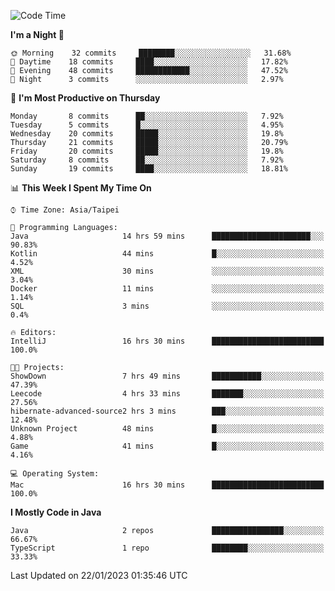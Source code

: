<!--START_SECTION:waka-->
![Code Time](http://img.shields.io/badge/Code%20Time-141%20hrs%2024%20mins-blue)

**I'm a Night 🦉** 

```text
🌞 Morning    32 commits     ████████░░░░░░░░░░░░░░░░░   31.68% 
🌆 Daytime    18 commits     ████░░░░░░░░░░░░░░░░░░░░░   17.82% 
🌃 Evening    48 commits     ████████████░░░░░░░░░░░░░   47.52% 
🌙 Night      3 commits      ░░░░░░░░░░░░░░░░░░░░░░░░░   2.97%

```
📅 **I'm Most Productive on Thursday** 

```text
Monday       8 commits      ██░░░░░░░░░░░░░░░░░░░░░░░   7.92% 
Tuesday      5 commits      █░░░░░░░░░░░░░░░░░░░░░░░░   4.95% 
Wednesday    20 commits     █████░░░░░░░░░░░░░░░░░░░░   19.8% 
Thursday     21 commits     █████░░░░░░░░░░░░░░░░░░░░   20.79% 
Friday       20 commits     █████░░░░░░░░░░░░░░░░░░░░   19.8% 
Saturday     8 commits      ██░░░░░░░░░░░░░░░░░░░░░░░   7.92% 
Sunday       19 commits     ████░░░░░░░░░░░░░░░░░░░░░   18.81%

```


📊 **This Week I Spent My Time On** 

```text
⌚︎ Time Zone: Asia/Taipei

💬 Programming Languages: 
Java                     14 hrs 59 mins      ██████████████████████░░░   90.83% 
Kotlin                   44 mins             █░░░░░░░░░░░░░░░░░░░░░░░░   4.52% 
XML                      30 mins             ░░░░░░░░░░░░░░░░░░░░░░░░░   3.04% 
Docker                   11 mins             ░░░░░░░░░░░░░░░░░░░░░░░░░   1.14% 
SQL                      3 mins              ░░░░░░░░░░░░░░░░░░░░░░░░░   0.4%

🔥 Editors: 
IntelliJ                 16 hrs 30 mins      █████████████████████████   100.0%

🐱‍💻 Projects: 
ShowDown                 7 hrs 49 mins       ███████████░░░░░░░░░░░░░░   47.39% 
Leecode                  4 hrs 33 mins       ███████░░░░░░░░░░░░░░░░░░   27.56% 
hibernate-advanced-source2 hrs 3 mins        ███░░░░░░░░░░░░░░░░░░░░░░   12.48% 
Unknown Project          48 mins             █░░░░░░░░░░░░░░░░░░░░░░░░   4.88% 
Game                     41 mins             █░░░░░░░░░░░░░░░░░░░░░░░░   4.16%

💻 Operating System: 
Mac                      16 hrs 30 mins      █████████████████████████   100.0%

```

**I Mostly Code in Java** 

```text
Java                     2 repos             ████████████████░░░░░░░░░   66.67% 
TypeScript               1 repo              ████████░░░░░░░░░░░░░░░░░   33.33%

```



 Last Updated on 22/01/2023 01:35:46 UTC
<!--END_SECTION:waka-->
